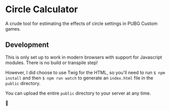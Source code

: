 # Circle Calculator

A crude tool for estimating the effects of circle settings in PUBG Custom games.

## Development

This is only set up to work in modern browsers with support for Javascript modules. There is no build or transpile step!

However, I did choose to use Twig for the HTML, so you'll need to run `$ npm install` and then `$ npm run watch` to generate an `index.html` file in the `public` directory.

You can upload the entire `public` directory to your server at any time.

:deciduous_tree:
